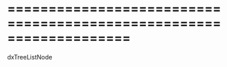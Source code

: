 <!--**
/*-------------------------------------------
    Auto-generated file. Do not modify.
-------------------------------------------

**-->
===================================================================
===================================================================

<!--shortDescription-->

<!--/shortDescription-->

<!--returnType-->dxTreeListNode<!--/returnType-->
<!--returnDescription-->

<!--/returnDescription-->

<!--fullDescription-->

<!--/fullDescription-->